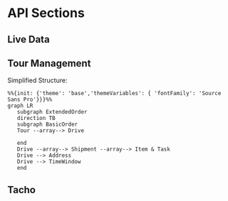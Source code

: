 

# API Sections

## Live Data
## Tour Management

Simplified Structure:

```mermaid
%%{init: {'theme': 'base','themeVariables': { 'fontFamily': 'Source Sans Pro'}}}%%
graph LR
   subgraph ExtendedOrder
   direction TB
   subgraph BasicOrder
   Tour --array--> Drive
  
   end
   Drive --array--> Shipment --array--> Item & Task
   Drive --> Address
   Drive --> TimeWindow
   end
```

## Tacho
## 